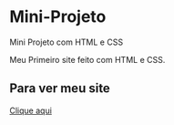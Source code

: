# Mini-Projeto
Mini Projeto com HTML e CSS

Meu Primeiro site feito com HTML e CSS.

## Para ver meu site
[Clique aqui](http://joaogustavorosa.github.io/Mini-Projeto/
)

